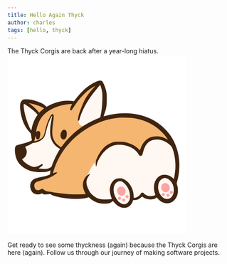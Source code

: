 ```yaml
---
title: Hello Again Thyck
author: charles
tags: [hello, thyck]
---
```


The Thyck Corgis are back after a year-long hiatus.
![Thyck Corgis Logo](/img/svg/logo.svg)

<!--truncate-->

Get ready to see some thyckness (again) because the Thyck Corgis are here (again). Follow us through our journey of making software projects.
